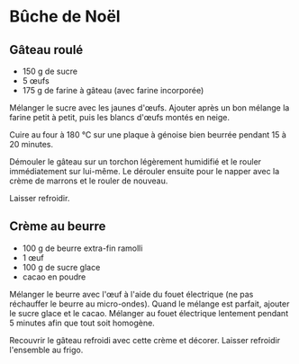 # Bûche de Noël

## Gâteau roulé
* 150 g de sucre
* 5 œufs
* 175 g de farine à gâteau (avec farine incorporée)

Mélanger le sucre avec les jaunes d'œufs. Ajouter après un bon mélange la farine petit à petit, puis les blancs d'œufs montés en neige.

Cuire au four à 180 °C sur une plaque à génoise bien beurrée pendant 15 à 20 minutes.

Démouler le gâteau sur un torchon légèrement humidifié et le rouler immédiatement sur lui-même. Le dérouler ensuite pour le napper avec la crème de marrons et le rouler de nouveau.

Laisser refroidir.

## Crème au beurre
* 100 g de beurre extra-fin ramolli
* 1 œuf
* 100 g de sucre glace
* cacao en poudre

Mélanger le beurre avec l'œuf à l'aide du fouet électrique (ne pas réchauffer le beurre au micro-ondes). Quand le mélange est parfait, ajouter le sucre glace et le cacao. Mélanger au fouet électrique lentement pendant 5 minutes afin que tout soit homogène.

Recouvrir le gâteau refroidi avec cette crème et décorer. Laisser refroidir l'ensemble au frigo.
